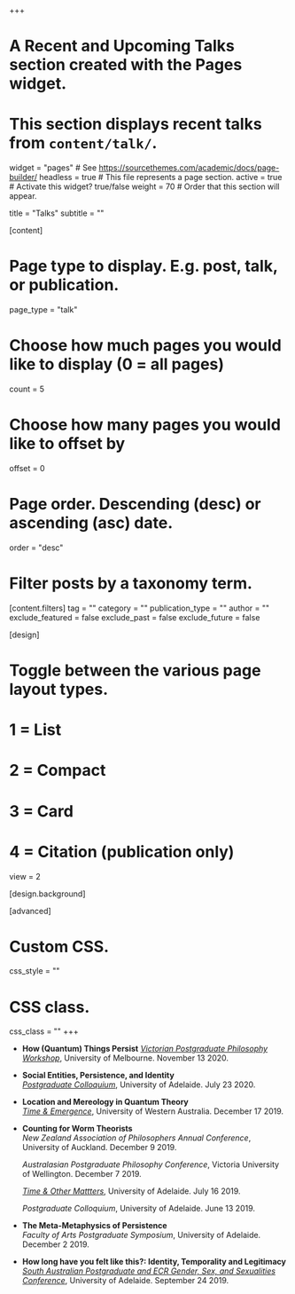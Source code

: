 
+++
# A Recent and Upcoming Talks section created with the Pages widget.
# This section displays recent talks from `content/talk/`.

widget = "pages"  # See https://sourcethemes.com/academic/docs/page-builder/
headless = true  # This file represents a page section.
active = true  # Activate this widget? true/false
weight = 70  # Order that this section will appear.

title = "Talks"
subtitle = ""

[content]
  # Page type to display. E.g. post, talk, or publication.
  page_type = "talk"
  
  # Choose how much pages you would like to display (0 = all pages)
  count = 5
  
  # Choose how many pages you would like to offset by
  offset = 0

  # Page order. Descending (desc) or ascending (asc) date.
  order = "desc"

  # Filter posts by a taxonomy term.
  [content.filters]
    tag = ""
    category = ""
    publication_type = ""
    author = ""
    exclude_featured = false
    exclude_past = false
    exclude_future = false
    
[design]
  # Toggle between the various page layout types.
  #   1 = List
  #   2 = Compact
  #   3 = Card
  #   4 = Citation (publication only)
  view = 2
  
[design.background]

  
[advanced]
 # Custom CSS. 
 css_style = ""
 
 # CSS class.
 css_class = ""
+++

- **How (Quantum) Things Persist**
      *[Victorian Postgraduate Philosophy Workshop](https://vppw.wordpress.com/)*, University of Melbourne. November 13 2020.
- **Social Entities, Persistence, and Identity**    
    *[Postgraduate Colloquium](https://antonyeagle.org/pg-colloquium-2020.html)*, University of Adelaide. July 23 2020.
- **Location and Mereology in Quantum Theory**    
    *[Time & Emergence](https://sites.google.com/site/sambaronphilosophy/time-and-emergence-2019?authuser=0l)*, University of Western Australia. December 17 2019.
- **Counting for Worm Theorists**    
    *New Zealand Association of Philosophers Annual Conference*, University of Auckland. December 9 2019.
    
    *Australasian Postgraduate Philosophy Conference*, Victoria University of Wellington. December 7 2019.
    
    *[Time & Other Mattters](https://philevents.org/event/show/72654)*, University of Adelaide. July 16 2019.
    
    *Postgraduate Colloquium*, University of Adelaide. June 13 2019.
- **The Meta-Metaphysics of Persistence**    
    *Faculty of Arts Postgraduate Symposium*, University of Adelaide. December 2 2019.
- **How long have you felt like this?: Identity, Temporality and Legitimacy** <br/>
      *[South Australian Postgraduate and ECR Gender, Sex, and Sexualities Conference](https://sagenderandsexualitiesconf.files.wordpress.com/2019/09/program-2019-1.pdf)*, University of Adelaide. September 24 2019.


